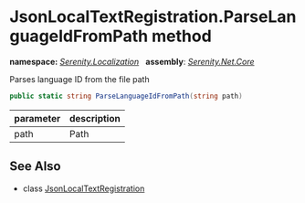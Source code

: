 # JsonLocalTextRegistration.ParseLanguageIdFromPath method
**namespace:** *[Serenity.Localization](../../README.md#serenity.localization-namespace)*   **assembly**: *[Serenity.Net.Core](../../README.md)*

Parses language ID from the file path

```csharp
public static string ParseLanguageIdFromPath(string path)
```

| parameter | description |
| --- | --- |
| path | Path |

## See Also

* class [JsonLocalTextRegistration](../JsonLocalTextRegistration.md)